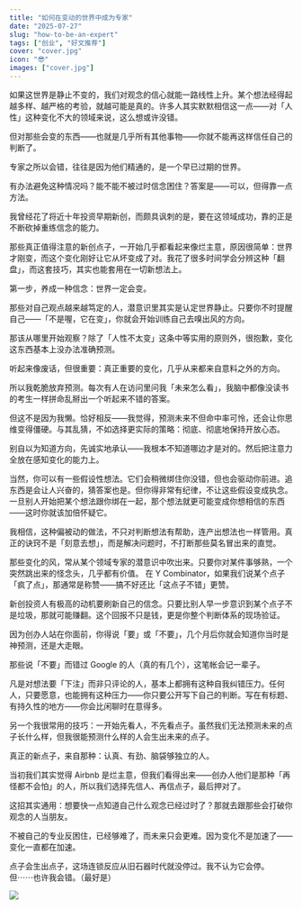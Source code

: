 ```yaml
---
title: "如何在变动的世界中成为专家"
date: "2025-07-27"
slug: "how-to-be-an-expert"
tags: ["创业", "好文推荐"]
cover: "cover.jpg"
icon: "😎"
images: ["cover.jpg"]
---
```

如果这世界是静止不变的，我们对观念的信心就能一路线性上升。某个想法经得起越多样、越严格的考验，就越可能是真的。许多人其实默默相信这一点——对「人性」这种变化不大的领域来说，这么想或许没错。



但对那些会变的东西——也就是几乎所有其他事物——你就不能再这样信任自己的判断了。



专家之所以会错，往往是因为他们精通的，是一个早已过期的世界。



有办法避免这种情况吗？能不能不被过时信念困住？答案是——可以，但得靠一点方法。



我曾经花了将近十年投资早期新创，而颇具讽刺的是，要在这领域成功，靠的正是不断砍掉重练信念的能力。



那些真正值得注意的新创点子，一开始几乎都看起来像烂主意，原因很简单：世界才刚变，而这个变化刚好让它从坏变成了对。我花了很多时间学会分辨这种「翻盘」，而这套技巧，其实也能套用在一切新想法上。



第一步，养成一种信念：世界一定会变。



那些对自己观点越来越笃定的人，潜意识里其实是认定世界静止。只要你不时提醒自己——「不是喔，它在变」，你就会开始训练自己去嗅出风的方向。



那该从哪里开始观察？除了「人性不太变」这条中等实用的原则外，很抱歉，变化这东西基本上没办法准确预测。



听起来像废话，但很重要：真正重要的变化，几乎从来都来自意料之外的方向。



所以我乾脆放弃预测。每次有人在访问里问我「未来怎么看」，我脑中都像没读书的考生一样拼命乱掰出一个听起来不错的答案。



但这不是因为我懒。恰好相反——我觉得，预测未来不但命中率可怜，还会让你思维变得僵硬。与其乱猜，不如选择更实际的策略：彻底、彻底地保持开放心态。



别自以为知道方向，先诚实地承认——我根本不知道哪边才是对的。然后把注意力全放在感知变化的能力上。



当然，你可以有一些假设性想法。它们会稍微绑住你没错，但也会驱动你前进。追东西是会让人兴奋的，猜答案也是。但你得非常有纪律，不让这些假设变成执念。
一旦别人开始把某个想法跟你绑在一起，那个想法就更可能变成你想相信的东西——这时你就该加倍怀疑它。



我相信，这种偏被动的做法，不只对判断想法有帮助，连产出想法也一样管用。真正的诀窍不是「刻意去想」，而是解决问题时，不打断那些莫名冒出来的直觉。



那些变化的风，常从某个领域专家的潜意识中吹出来。只要你对某件事够熟，一个突然跳出来的怪念头，几乎都有价值。
在 Y Combinator，如果我们说某个点子「疯了点」，那通常是称赞——搞不好还比「这点子不错」更赞。



新创投资人有极高的动机要刷新自己的信念。只要比别人早一步意识到某个点子不是垃圾，那就可能赚翻。这个回报不只是钱，更是你整个判断体系的现场验证。



因为创办人站在你面前，你得说「要」或「不要」，几个月后你就会知道你当时是神预测，还是大走眼。



那些说「不要」而错过 Google 的人（真的有几个），这笔帐会记一辈子。



凡是对想法要「下注」而非只评论的人，基本上都拥有这种自我纠错压力。任何人，只要愿意，也能拥有这种压力——你只要公开写下自己的判断。写在有标题、有持久性的地方——你会比闲聊时在意得多。



另一个我很常用的技巧：一开始先看人，不先看点子。虽然我们无法预测未来的点子长什么样，但我很能预测什么样的人会生出未来的点子。



真正的新点子，来自那种：认真、有劲、脑袋够独立的人。



当初我们其实觉得 Airbnb 是烂主意，但我们看得出来——创办人他们是那种「再怪都不会怕」的人，所以我们选择先信人、再信点子，最后押对了。



这招其实通用：想要快一点知道自己什么观念已经过时了？那就去跟那些会打破你观念的人当朋友。



不被自己的专业反困住，已经够难了，而未来只会更难。因为变化不是加速了——变化一直都在加速。



点子会生出点子，这场连锁反应从旧石器时代就没停过。我不认为它会停。
但⋯⋯也许我会错。（最好是）




![](https://prod-files-secure.s3.us-west-2.amazonaws.com/112d0858-5090-4d34-a606-b75eb8d65fd2/46476355-9cf3-4e99-9b7a-3531bc426380/1000202064.png?X-Amz-Algorithm=AWS4-HMAC-SHA256&X-Amz-Content-Sha256=UNSIGNED-PAYLOAD&X-Amz-Credential=ASIAZI2LB466VGEPGSWQ%2F20250827%2Fus-west-2%2Fs3%2Faws4_request&X-Amz-Date=20250827T053311Z&X-Amz-Expires=3600&X-Amz-Security-Token=IQoJb3JpZ2luX2VjEC0aCXVzLXdlc3QtMiJGMEQCIG%2FUEtDEcibTapr8DQ5FYCEfrdcjsJdW3kYcVacGxDCYAiA8puEKOxR6sBt1e0pT5eDqqENX6s3carNc4Du2vqX7cSqIBAiG%2F%2F%2F%2F%2F%2F%2F%2F%2F%2F8BEAAaDDYzNzQyMzE4MzgwNSIMYbKvJVNVHs3unNb6KtwDV3phFn8JDv5Ur%2FxvoOESIPw4uyPrd%2Fu47AIdNSKnxkT0du9cfAGiSx%2B%2F2ZMYi%2FZhxYHsWK%2FZSwCaysaUas27%2FyW3Lqg79Wrm6Kn%2B1c47H44IQa6zkwT4vx8OEHJgEMqeHmiDo8ROrC%2FdOgHuOWNaXvhLvKXYnARJr7KG0bcYfrw1qxlaR8mSseAiqtk5z6icYCgIgeU9SbudruRVm0zVtjeCIVF7U5pcwluTN%2FME6bWTXwHKNVYv9qaHlWIyPTS5B3Y%2FUF1%2BGV%2FOxNVsGdfFcgbwKnraRqvYzUwr8PIBk2kwqo69wfWBxvalfIfJ9S99UVWHaigtFvV3OWppoK8RdbWKjzpxwXlwaRJING7t0HK5AeWcuySorK4Jn5iEKD%2FimfW4jXtVvQPuZa4VGq6r1BqX8MdEQHXnKHmNeZq0XHVPCMEj8mnAVJZNkW8hgoGqs1hRb%2BH4ROvsx16ckBLkxDTeJc277oFTCh3SaijO21YlBkV0UNGq%2FkwMHNfCL%2Bwu6gqQpzFM2%2FEKtchMDVL6TunAfY4TF00ByYkIH00tDhq8BoN5cJRQDqeubPcWTx9om9MqbdTqJOkQD4ugnTvv8q2v2amWAsxTrukPF%2FiQgKCFgZnzMKsQjKJluZ4wm5W6xQY6pgF4c5UXSRt5pJ6cEC7bBi4qTwcYCf2z%2BIH04nplj6JRBNX9iHIZlwHQQv4ROfWEcjDbZs95utanvFk%2F6zJqWtcLKgCApPoB%2BMBs8MopbjiaBluufAFWIh%2FoZUtDBLGDMvt2gqPQleeq%2F0yfvjKuALfRFhgXzUTMZGIAT948cfGfNdD%2B5TKYgl%2FT3NDSIMuV1d8kUXpbzsDoPw2iPAo85zwvhmhgYySO&X-Amz-Signature=15e80186bc15121e008d62ac80f49ae65a9c477ff4fbf5e5c1ff7977994dbbd3&X-Amz-SignedHeaders=host&x-amz-checksum-mode=ENABLED&x-id=GetObject)

